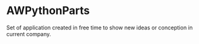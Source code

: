 # AWPythonParts

Set of application created in free time to show new ideas or conception in current company.

